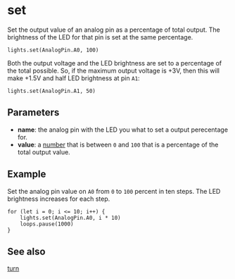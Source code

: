 # set

Set the output value of an analog pin as a percentage of total output. The brightness of the LED for that pin is set at the same percentage.

```sig
lights.set(AnalogPin.A0, 100)
```
Both the output voltage and the LED brightness are set to a percentage of the total possible. So, if the maximum output voltage is +3V, then this will make +1.5V and half LED brightness at pin `A1`:

```block
lights.set(AnalogPin.A1, 50)
```

## Parameters

* **name**: the analog pin with the LED you what to set a output perecentage for.
* **value**: a [number](/types/number) that is between `0` and `100` that is a percentage of the total output value.

## Example

Set the analog pin value on `A0` from `0` to `100` percent in ten steps. The LED brightness increases for each step.

```blocks
for (let i = 0; i <= 10; i++) {
    lights.set(AnalogPin.A0, i * 10)
    loops.pause(1000)
}
```

## See also

[turn](/reference/lights/turn)